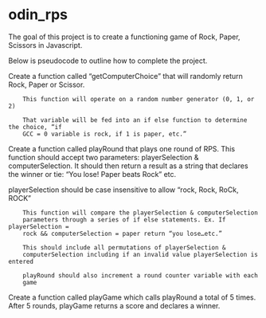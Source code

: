# odin_rps

The goal of this project is to create a functioning game of Rock, Paper, Scissors in Javascript.

Below is pseudocode to outline how to complete the project.

Create a function called “getComputerChoice” that will randomly return Rock, 
Paper or Scissor.
		
		This function will operate on a random number generator (0, 1, or 2)

		That variable will be fed into an if else function to determine the choice, “if 
		GCC = 0 variable is rock, if 1 is paper, etc.”

Create a function called playRound that plays one round of RPS. This function should accept two parameters: playerSelection & computerSelection. It should then return a result as a string that declares the winner or tie: “You lose! Paper beats Rock” etc.

playerSelection should be case insensitive to allow “rock, Rock, RoCk, ROCK”

		This function will compare the playerSelection & computerSelection 
		parameters through a series of if else statements. Ex. If playerSelection = 
		rock && computerSelection = paper return “you lose…etc.”

		This should include all permutations of playerSelection & 	
		computerSelection including if an invalid value playerSelection is entered

		playRound should also increment a round counter variable with each 
		game

Create a function called playGame which calls playRound a total of 5 times.
	After 5 rounds, playGame returns a score and declares a winner.
